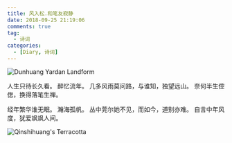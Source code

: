 ```yaml
---
title: 风入松.和笔友寂静
date: 2018-09-25 21:19:06
comments: true
tag: 
  - 诗词
categories:
  - [Diary, 诗词]
---
```


![Dunhuang Yardan Landform](https://oss.xknife.net/Dunhuang_Yardan_Landform.JPG)

人生只待长久看。
醉忆流年。
几多风雨莫问路，与谁知，独望远山。
奈何半生倥偬，换得落笔生禅。

经年繁华谁无眠。
瀚海孤帆。
丛中莞尔她不见，而如今，道别亦难。
自言中年风度，犹爱飒飒人间。

![Qinshihuang's Terracotta](https://oss.xknife.net/Qinshihuang's_Terracotta.JPG)